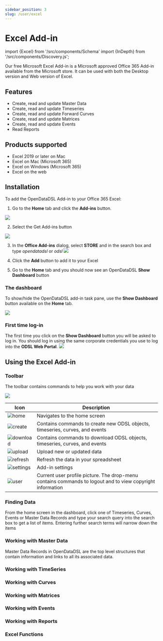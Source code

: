 ```yaml
---
sidebar_position: 3
slug: /user/excel
---
```

Excel Add-in
===========================
import {Excel} from '/src/components/Schema'
import {InDepth} from '/src/components/Discovery.js';

<Excel />

Our free Microsoft Excel Add-in is a Microsoft approved Office 365 Add-in available from the Microsoft store. 
It can be used with both the Desktop version and Web version of Excel. 

## Features

* Create, read and update Master Data
* Create, read and update Timeseries
* Create, read and update Forward Curves
* Create, read and update Matrices
* Create, read and update Events
* Read Reports

## Products supported

* Excel 2019 or later on Mac
* Excel on Mac (Microsoft 365)
* Excel on Windows (Microsoft 365)
* Excel on the web

## Installation

To add the OpenDataDSL Add-in to your Office 365 Excel:


1. Go to the **Home** tab and click the **Add-ins** button.

  ![](img/install1a.png)

2. Select the Get Add-ins button

![](img/install2a.png)


3. In the **Office Add-ins** dialog, select **STORE** and in the search box and type *opendatadsl* or *odsl*
  ![](img/install2.png)


4. Click the **Add** button to add it to your Excel

5. Go to the **Home** tab and you should now see an OpenDataDSL **Show Dashboard** button

### The dashboard

To show/hide the OpenDataDSL add-in task pane, use the **Show Dashboard** button available on the **Home** tab.

![](img/excel-home.png)

### First time log-in

The first time you click on the **Show Dashboard** button you will be asked to log in. 
You should log in using the same corporate credentials you use to log into the **ODSL Web Portal**.
![](img/login.png)

## Using the Excel Add-in


### Toolbar
The toolbar contains commands to help you work with your data

![](img/toolbar.png)

|Icon|Description|
|-|-|
|![home](img/icon-home.png)|Navigates to the home screen|
|![create](img/icon-create.png)|Contains commands to create new ODSL objects, timeseries, curves, and events|
|![download](img/icon-download.png)|Contains commands to download ODSL objects, timeseries, curves, and events|
|![upload](img/icon-upload.png)|Upload new or updated data|
|![refresh](img/icon-refresh.png)|Refresh the data in your spreadsheet|
|![settings](img/icon-settings.png)|Add-in settings|
|![user](img/icon-user.png)|Current user profile picture. The drop-menu contains commands to logout and to view copyright information|



### Finding Data
From the home screen in the dashboard, click one of Timeseries, Curves, Events or Master Data Records and type your search query into the search box to get a list of items.
Entering further search terms will narrow down the items

<InDepth href="/docs/user/excel/finding-data" />

### Working with Master Data
Master Data Records in OpenDataDSL are the top level structures that contain information and links to all its associated data.

<InDepth href="/docs/user/excel/objects" />

### Working with TimeSeries

<InDepth href="/docs/user/excel/timeseries" />

### Working with Curves

<InDepth href="/docs/user/excel/curves" />

### Working with Matrices

<InDepth href="/docs/user/excel/matrices" />

### Working with Events

<InDepth href="/docs/user/excel/events" />

### Working with Reports

<InDepth href="/docs/user/excel/reports" />

### Excel Functions

<InDepth href="/docs/user/excel/functions" />
